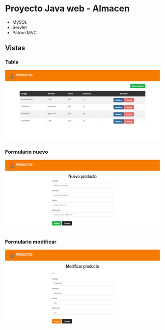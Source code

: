 #	Proyecto Java web - Almacen
	
*	MySQL
*	Servlet
*	Patron MVC


## Vistas

###	Tabla
<p align="center"><img src="./README/1.png"></p>

###	Formulario nuevo
<p align="center"><img src="./README/2.png"></p>

###	Formulario modificar
<p align="center"><img src="./README/3.png"></p>

